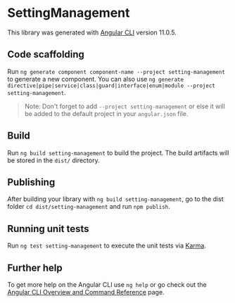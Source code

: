 # SettingManagement

This library was generated with [Angular CLI](https://github.com/angular/angular-cli) version 11.0.5.

## Code scaffolding

Run `ng generate component component-name --project setting-management` to generate a new component. You can also use `ng generate directive|pipe|service|class|guard|interface|enum|module --project setting-management`.
> Note: Don't forget to add `--project setting-management` or else it will be added to the default project in your `angular.json` file. 

## Build

Run `ng build setting-management` to build the project. The build artifacts will be stored in the `dist/` directory.

## Publishing

After building your library with `ng build setting-management`, go to the dist folder `cd dist/setting-management` and run `npm publish`.

## Running unit tests

Run `ng test setting-management` to execute the unit tests via [Karma](https://karma-runner.github.io).

## Further help

To get more help on the Angular CLI use `ng help` or go check out the [Angular CLI Overview and Command Reference](https://angular.io/cli) page.
